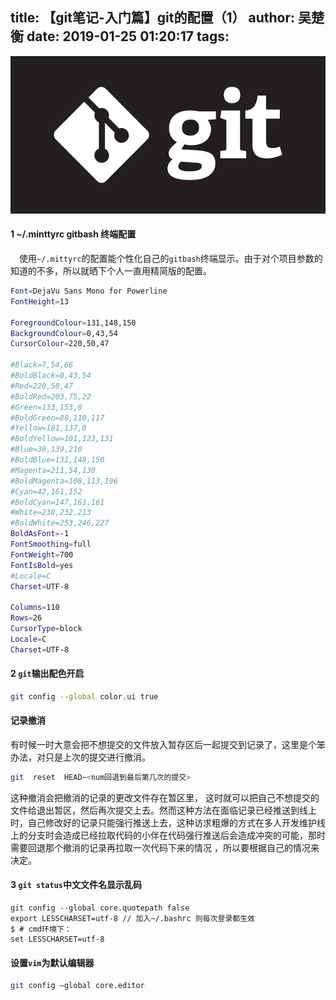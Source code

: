 title: 【git笔记-入门篇】git的配置（1）
author: 吴楚衡
date: 2019-01-25 01:20:17
tags:
---
![](/images/20190125/201901250916.png)

#### 1 ~/.minttyrc gitbash 终端配置
&emsp;使用`~/.mittyrc`的配置能个性化自己的`gitbash`终端显示。由于对个项目参数的知道的不多，所以就晒下个人一直用精简版的配置。 
<!--more-->

``` bash 
Font=DejaVu Sans Mono for Powerline
FontHeight=13

ForegroundColour=131,148,150
BackgroundColour=0,43,54
CursorColour=220,50,47

#Black=7,54,66
#BoldBlack=0,43,54
#Red=220,50,47
#BoldRed=203,75,22
#Green=133,153,0
#BoldGreen=88,110,117
#Yellow=181,137,0
#BoldYellow=101,123,131
#Blue=38,139,210
#BoldBlue=131,148,150
#Magenta=211,54,130
#BoldMagenta=108,113,196
#Cyan=42,161,152
#BoldCyan=147,161,161
#White=238,232,213
#BoldWhite=253,246,227
BoldAsFont=-1
FontSmoothing=full
FontWeight=700
FontIsBold=yes
#Locale=C
Charset=UTF-8

Columns=110
Rows=26
CursorType=block
Locale=C
Charset=UTF-8
```
#### 2 	`git`输出配色开启
``` bash
git config --global color.ui true
```

#### 记录撤消
有时候一时大意会把不想提交的文件放入暂存区后一起提交到记录了，这里是个笨办法，对只是上次的提交进行撤消。
``` bash 
git  reset  HEAD~<num回退到最后第几次的提交>
```
这种撤消会把撤消的记录的更改文件存在暂区里， 这时就可以把自己不想提交的文件给退出暂区，然后再次提交上去。然而这种方法在面临记录已经推送到线上时，自己修改好的记录只能强行推送上去，这种访求粗爆的方式在多人开发维护线上的分支时会造成已经拉取代码的小伴在代码强行推送后会造成冲突的可能，那时需要回退那个撤消的记录再拉取一次代码下来的情况 ，所以要根据自己的情况来决定。


#### 3 `git status`中文文件名显示乱码

```
git config --global core.quotepath false
export LESSCHARSET=utf-8 // 加入~/.bashrc 则每次登录都生效
$ # cmd环境下：
set LESSCHARSET=utf-8
```
#### 设置`vim`为默认编辑器

``` bash 
git config –global core.editor
```